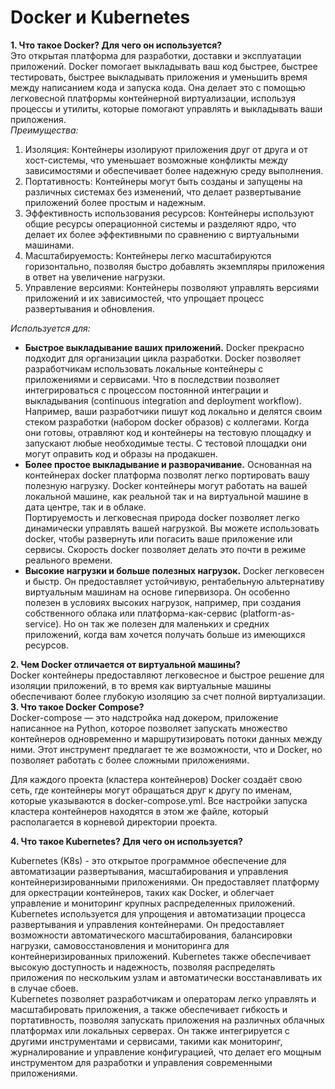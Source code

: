 # Docker и Kubernetes
**1. Что такое Docker? Для чего он используется?**  
Это открытая платформа для разработки, доставки и эксплуатации приложений. Docker помогает выкладывать ваш код быстрее, быстрее тестировать, быстрее выкладывать приложения и уменьшить время между написанием кода и запуска кода. Она делает это с помощью легковесной платформы контейнерной виртуализации, используя процессы и утилиты, которые помогают управлять и выкладывать ваши приложения.  
*Преимущества:* 
1. Изоляция: Контейнеры изолируют приложения друг от друга и от хост-системы, что уменьшает возможные конфликты между зависимостями и обеспечивает более надежную среду выполнения.
2. Портативность: Контейнеры могут быть созданы и запущены на различных системах без изменений, что делает развертывание приложений более простым и надежным.
3. Эффективность использования ресурсов: Контейнеры используют общие ресурсы операционной системы и разделяют ядро, что делает их более эффективными по сравнению с виртуальными машинами.
4. Масштабируемость: Контейнеры легко масштабируются горизонтально, позволяя быстро добавлять экземпляры приложения в ответ на увеличение нагрузки.
5. Управление версиями: Контейнеры позволяют управлять версиями приложений и их зависимостей, что упрощает процесс развертывания и обновления.

*Используется для:*  
 * **Быстрое выкладывание ваших приложений.** Docker прекрасно подходит для организации цикла разработки. Docker позволяет разработчикам использовать локальные контейнеры с приложениями и сервисами. Что в последствии позволяет интегрироваться с процессом постоянной интеграции и выкладывания (continuous integration and deployment workflow).  
Например, ваши разработчики пишут код локально и делятся своим стеком разработки (набором docker образов) с коллегами. Когда они готовы, отравляют код и контейнеры на тестовую площадку и запускают любые необходимые тесты. С тестовой площадки они могут оправить код и образы на продакшен.
 * **Более простое выкладывание и разворачивание.** Основанная на контейнерах docker платформа позволят легко портировать вашу полезную нагрузку. Docker контейнеры могут работать на вашей локальной машине, как реальной так и на виртуальной машине в дата центре, так и в облаке.  
 Портируемость и легковесная природа docker позволяет легко динамически управлять вашей нагрузкой. Вы можете использовать docker, чтобы развернуть или погасить ваше приложение или сервисы. Скорость docker позволяет делать это почти в режиме реального времени.
* **Высокие нагрузки и больше полезных нагрузок.** Docker легковесен и быстр. Он предоставляет устойчивую, рентабельную альтернативу виртуальным машинам на основе гипервизора. Он особенно полезен в условиях высоких нагрузок, например, при создания собственного облака или платформа-как-сервис (platform-as-service). Но он так же полезен для маленьких и средних приложений, когда вам хочется получать больше из имеющихся ресурсов.

**2. Чем Docker отличается от виртуальной машины?**  
Docker контейнеры предоставляют легковесное и быстрое решение для изоляции приложений, в то время как виртуальные машины обеспечивают более глубокую изоляцию за счет полной виртуализации.  
**3. Что такое Docker Compose?**    
Docker-compose — это надстройка над докером, приложение написанное на Python, которое позволяет запускать множество контейнеров одновременно и маршрутизировать потоки данных между ними.  Этот инструмент предлагает те же возможности, что и Docker, но позволяет работать с более сложными приложениями.

Для каждого проекта (кластера контейнеров) Docker создаёт свою сеть, где контейнеры могут обращаться друг к другу по именам, которые указываются в docker-compose.yml. Все настройки запуска кластера контейнеров находятся в этом же файле, который располагается в корневой директории проекта. 
  
**4. Что такое Kubernetes? Для чего он используется?**  

Kubernetes (K8s) - это открытое программное обеспечение для автоматизации развертывания, масштабирования и управления контейнеризированными приложениями. Он предоставляет платформу для оркестрации контейнеров, таких как Docker, и облегчает управление и мониторинг крупных распределенных приложений.  
Kubernetes используется для упрощения и автоматизации процесса развертывания и управления контейнерами. Он предоставляет возможности автоматического масштабирования, балансировки нагрузки, самовосстановления и мониторинга для контейнеризированных приложений. Kubernetes также обеспечивает высокую доступность и надежность, позволяя распределять приложения по нескольким узлам и автоматически восстанавливать их в случае сбоев.  
Кubernetes позволяет разработчикам и операторам легко управлять и масштабировать приложения, а также обеспечивает гибкость и портативность, позволяя запускать приложения на различных облачных платформах или локальных серверах. Он также интегрируется с другими инструментами и сервисами, такими как мониторинг, журналирование и управление конфигурацией, что делает его мощным инструментом для разработки и управления современными приложениями.  
   
